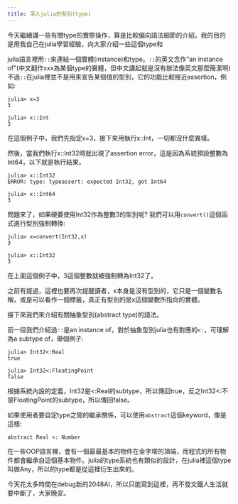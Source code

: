 ```yaml
---
title: 深入julia的型別(type)
---
```


今天繼續講一些有關type的實際操作，算是比較偏向語法細節的介紹。我的目的是用我自己在julia學習經驗，向大家介紹一些這個type和

julia語言裡用```::```來連結一個實體(instance)和type。```::```的英文念作"an instance of"(中文翻作xxx為某個type的實體，但中文講起就是沒有辦法像英文那麼簡潔啊)
不過```::```在julia裡並不是用來宣告某個值的型別，它的功能比較接近assertion，例如:


```
julia> x=3
3

julia> x::Int
3
```
在這個例子中，我們先指定x=3，接下來用執行x::Int，一切都沒什麼異樣。


然後，當我們執行x::Int32時就出現了assertion error，這是因為系統預設整數為Int64，以下就是執行結果。
```
julia> x::Int32
ERROR: type: typeassert: expected Int32, got Int64

julia> x::Int64
3

```
問題來了，如果硬要使用Int32作為整數3的型別呢? 我們可以用```convert()```這個函式進行型別強制轉換:

```
julia> x=convert(Int32,x)
3

julia> x::Int32
3
```
在上面這個例子中，3這個整數就被強制轉為Int32了。

之前有提過，這裡也要再次提醒讀者，x本身是沒有型別的，它只是一個變數名稱，或是可以看作一個標籤，真正有型別的是x這個變數所指向的實體。


接下來我們來介紹有關抽象型別(abstract type)的語法。

前一段我們介紹過```::```是an instance of，對於抽象型別julia也有對應的```<:```，可理解為a subtype of，舉個例子:

```
julia> Int32<:Real
true

julia> Int32<:FloatingPoint
false

```
根據系統內設的定義，Int32是<:Real的subtype，所以傳回true，反之Int32<:不是FloatingPoint的subtype，所以傳回false。

如果使用者要自定type之間的繼承關係，可以使用```abstract```這個keyword，像是這樣:

```
abstract Real <: Number

```

在一些OOP語言裡，會有一個最最基本的物件在金字塔的頂端，而程式的所有物件都會繼承自這個基本物件。julia的type系統也有類似的設計，在julia裡這個type叫做Any，所以的type都是從這裡衍生出來的。

今天花太多時間在debug新的2048AI，所以只能寫到這裡，再不發文鐵人生活就要中斷了，大家晚安。

